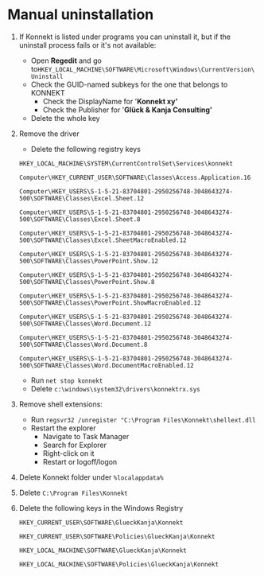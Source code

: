 # Manual uninstallation

1. If Konnekt is listed under programs you can uninstall it, but if the uninstall process fails or it's not available:
   * Open **Regedit** and go to`HKEY_LOCAL_MACHINE\SOFTWARE\Microsoft\Windows\CurrentVersion\Uninstall`
   * Check the GUID-named subkeys for the one that belongs to KONNEKT
     * Check the DisplayName for '**Konnekt xy'**
     * Check the Publisher for '**Glück & Kanja Consulting'**
   * Delete the whole key
2.  Remove the driver

    * Delete the following registry keys&#x20;

    `HKEY_LOCAL_MACHINE\SYSTEM\CurrentControlSet\Services\konnekt`

    `Computer\HKEY_CURRENT_USER\SOFTWARE\Classes\Access.Application.16`

    `Computer\HKEY_USERS\S-1-5-21-83704801-2950256748-3048643274-500\SOFTWARE\Classes\Excel.Sheet.12`

    `Computer\HKEY_USERS\S-1-5-21-83704801-2950256748-3048643274-500\SOFTWARE\Classes\Excel.Sheet.8`

    `Computer\HKEY_USERS\S-1-5-21-83704801-2950256748-3048643274-500\SOFTWARE\Classes\Excel.SheetMacroEnabled.12`

    `Computer\HKEY_USERS\S-1-5-21-83704801-2950256748-3048643274-500\SOFTWARE\Classes\PowerPoint.Show.12`

    `Computer\HKEY_USERS\S-1-5-21-83704801-2950256748-3048643274-500\SOFTWARE\Classes\PowerPoint.Show.8`

    `Computer\HKEY_USERS\S-1-5-21-83704801-2950256748-3048643274-500\SOFTWARE\Classes\PowerPoint.ShowMacroEnabled.12`

    `Computer\HKEY_USERS\S-1-5-21-83704801-2950256748-3048643274-500\SOFTWARE\Classes\Word.Document.12`

    `Computer\HKEY_USERS\S-1-5-21-83704801-2950256748-3048643274-500\SOFTWARE\Classes\Word.Document.8`

    `Computer\HKEY_USERS\S-1-5-21-83704801-2950256748-3048643274-500\SOFTWARE\Classes\Word.DocumentMacroEnabled.12`

    * Run `net stop konnekt`
    * Delete `c:\windows\system32\drivers\konnektrx.sys`
3. Remove shell extensions:
   * Run `regsvr32 /unregister "C:\Program Files\Konnekt\shellext.dll`
   * Restart the explorer&#x20;
     * Navigate to Task Manager
     * Search for Explorer
     * Right-click on it
     * Restart or logoff/logon
4. Delete Konnekt folder under `%localappdata%`
5. Delete `C:\Program Files\Konnekt`
6.  Delete the following keys in the Windows Registry

    `HKEY_CURRENT_USER\SOFTWARE\GlueckKanja\Konnekt`

    `HKEY_CURRENT_USER\SOFTWARE\Policies\GlueckKanja\Konnekt`

    `HKEY_LOCAL_MACHINE\SOFTWARE\GlueckKanja\Konnekt`

    `HKEY_LOCAL_MACHINE\SOFTWARE\Policies\GlueckKanja\Konnekt`

